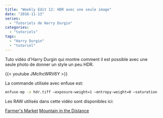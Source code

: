 ```yaml
---
title: "Weekly Edit 12: HDR avec une seule image"
date: "2016-11-13"
series:
  - "Tutoriels de Harry Durgin"
categories: 
  - "tutoriels"
tags: 
  - "Harry Durgin"
  - "tutoriel"
---
```


Tuto vidéo d'Harry Durgin qui montre comment il est possible avec une seule photo de donner un style un peu HDR.

{{< youtube JMclhcWRV6Y >}}

La commande utilisée avec enfuse est:

```bash
enfuse-mp -o hdr.tiff –exposure-weight=1 –entropy-weight=0 –saturation-weight=0 *
```

Les RAW utilisés dans cette vidéo sont disponibles ici:

[Farmer's Market](https://drive.google.com/open?id=0B7mIPRZEcQpAUmp5ZGFWN3BRaTg) [Mountain in the Distance](https://drive.google.com/open?id=0B7mIPRZEcQpAMDRvdVhJVjNIZXc)
